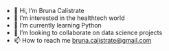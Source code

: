 - 👋 Hi, I’m Bruna Calistrate
- 👀 I’m interested in the healthtech world
- 🌱 I’m currently learning Python 
- 💞️ I’m looking to collaborate on data science projects
- 📫 How to reach me bruna.calistrate@gmail.com

<!---
bruna-calistrate/bruna-calistrate is a ✨ special ✨ repository because its `README.md` (this file) appears on your GitHub profile.
You can click the Preview link to take a look at your changes.
--->
